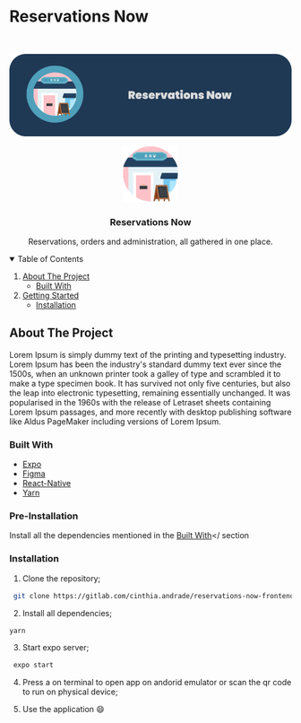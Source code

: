 
# Reservations Now
<br />
<p align="center">
<a align="center">
    <img src="./assetsREADME/Capa.png">
 </a>
</p>
<p align="center">
  <a>
    <img src="./assetsREADME/Logo.png" alt="Logo" width="100" height="100">
  </a>

  <h3 align="center">Reservations Now</h3>

  <p align="center">
    Reservations, orders and administration, all gathered in one place.
  </p>
</p>

<details open="open">
  <summary>Table of Contents</summary>
  <ol>
    <li>
      <a href="#about-the-project">About The Project</a>
      <ul>
        <li><a href="#built-with">Built With</a></li>
      </ul>
    </li>
    <li>
      <a href="#getting-started">Getting Started</a>
      <ul>
        <li><a href="#installation">Installation</a></li>
      </ul>
    </li>
  </ol>
</details>

## About The Project
Lorem Ipsum is simply dummy text of the printing and typesetting industry. Lorem Ipsum has been the industry's standard dummy text ever since the 1500s, when an unknown printer took a galley of type and scrambled it to make a type specimen book. It has survived not only five centuries, but also the leap into electronic typesetting, remaining essentially unchanged. It was popularised in the 1960s with the release of Letraset sheets containing Lorem Ipsum passages, and more recently with desktop publishing software like Aldus PageMaker including versions of Lorem Ipsum.

### Built With

* [Expo](https://expo.io)
* [Figma](https://www.figma.com/)
* [React-Native](https://reactnative.dev)
* [Yarn](https://yarnpkg.com)

### Pre-Installation
Install all the dependencies mentioned in the <a href="#built-with">Built With</a></ section

### Installation

1. Clone the repository;
  ```sh
   git clone https://gitlab.com/cinthia.andrade/reservations-now-frontend.git
   ```

2. Install all dependencies;
  ```sh
  yarn
   ```  

3. Start expo server;
  ```sh
   expo start
   ```


4. Press a on terminal to open app on andorid emulator or scan the qr code to run on physical device;

5. Use the application :smile:
